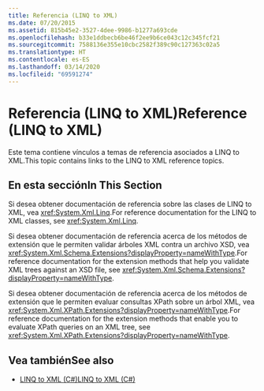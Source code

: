 ```yaml
---
title: Referencia (LINQ to XML)
ms.date: 07/20/2015
ms.assetid: 815b45e2-3527-4dee-9986-b1277a693cde
ms.openlocfilehash: b33e1ddbecb6be46f2ee9b6ce043c12c345fcf21
ms.sourcegitcommit: 7588136e355e10cbc2582f389c90c127363c02a5
ms.translationtype: HT
ms.contentlocale: es-ES
ms.lasthandoff: 03/14/2020
ms.locfileid: "69591274"
---
```

# <a name="reference-linq-to-xml"></a><span data-ttu-id="97ef7-102">Referencia (LINQ to XML)</span><span class="sxs-lookup"><span data-stu-id="97ef7-102">Reference (LINQ to XML)</span></span>
<span data-ttu-id="97ef7-103">Este tema contiene vínculos a temas de referencia asociados a LINQ to XML.</span><span class="sxs-lookup"><span data-stu-id="97ef7-103">This topic contains links to the LINQ to XML reference topics.</span></span>  
  
## <a name="in-this-section"></a><span data-ttu-id="97ef7-104">En esta sección</span><span class="sxs-lookup"><span data-stu-id="97ef7-104">In This Section</span></span>  
 <span data-ttu-id="97ef7-105">Si desea obtener documentación de referencia sobre las clases de LINQ to XML, vea <xref:System.Xml.Linq>.</span><span class="sxs-lookup"><span data-stu-id="97ef7-105">For reference documentation for the LINQ to XML classes, see <xref:System.Xml.Linq>.</span></span>  
  
 <span data-ttu-id="97ef7-106">Si desea obtener documentación de referencia acerca de los métodos de extensión que le permiten validar árboles XML contra un archivo XSD, vea <xref:System.Xml.Schema.Extensions?displayProperty=nameWithType>.</span><span class="sxs-lookup"><span data-stu-id="97ef7-106">For reference documentation for the extension methods that help you validate XML trees against an XSD file, see <xref:System.Xml.Schema.Extensions?displayProperty=nameWithType>.</span></span>  
  
 <span data-ttu-id="97ef7-107">Si desea obtener documentación de referencia acerca de los métodos de extensión que le permiten evaluar consultas XPath sobre un árbol XML, vea <xref:System.Xml.XPath.Extensions?displayProperty=nameWithType>.</span><span class="sxs-lookup"><span data-stu-id="97ef7-107">For reference documentation for the extension methods that enable you to evaluate XPath queries on an XML tree, see <xref:System.Xml.XPath.Extensions?displayProperty=nameWithType>.</span></span>  
  
## <a name="see-also"></a><span data-ttu-id="97ef7-108">Vea también</span><span class="sxs-lookup"><span data-stu-id="97ef7-108">See also</span></span>

- [<span data-ttu-id="97ef7-109">LINQ to XML (C#)</span><span class="sxs-lookup"><span data-stu-id="97ef7-109">LINQ to XML (C#)</span></span>](./linq-to-xml-overview.md)
